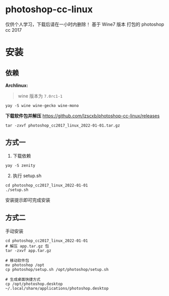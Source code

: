 # photoshop-cc-linux

仅供个人学习，下载后请在一小时内删除！
基于 Wine7 版本 打包的 photoshop cc 2017

# 安装
## 依赖
**Archlinux:**
> wine 版本为 `7.0rc1-1`
```
yay -S wine wine-gecko wine-mono
```

**下载软件包并解压**
https://github.com/lzscxb/photoshop-cc-linux/releases
```
tar -zxvf photoshop_cc2017_linux_2022-01-01.tar.gz
```

## 方式一
1. 下载依赖
```
yay -S zenity
```

2. 执行 setup.sh
```
cd photoshop_cc2017_linux_2022-01-01
./setup.sh
```
安装提示即可完成安装

## 方式二
手动安装
```
cd photoshop_cc2017_linux_2022-01-01
# 解压 app.tar.gz 包
tar -zxvf app.tar.gz

# 移动软件包
mv photoshop /opt
cp photoshop/setup.sh /opt/photoshop/setup.sh

# 生成桌面快捷方式
cp /opt/photoshop.desktop ~/.local/share/applications/photoshop.desktop
```
